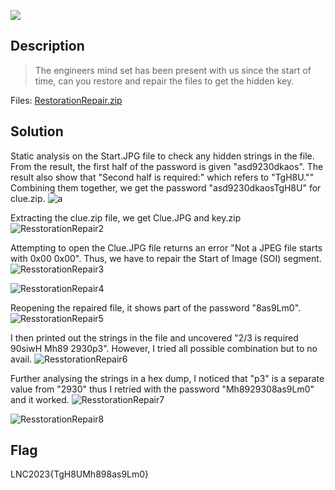 ![](https://user-images.githubusercontent.com/84762311/233588550-294f1a40-064d-437a-a3cf-628cfdba8ebb.png)



## Description

>The engineers mind set has been present with us since the start of time, can you restore and repair the files to get the hidden key.

Files: [RestorationRepair.zip](https://github.com/aldrichhhh/Ethical-hacking/files/11294074/RestorationRepair.zip)

## Solution

Static analysis on the Start.JPG file to check any hidden strings in the file. From the result, the first half of the password is given "asd9230dkaos". The result also show that "Second half is required:" which refers to "TgH8U."" Combining them together, we get the password "asd9230dkaosTgH8U" for clue.zip.
![a](https://user-images.githubusercontent.com/84762311/233594253-06d670af-ce81-436c-b2df-ed7c49eaf811.png)

Extracting the clue.zip file, we get Clue.JPG and key.zip
![ResstorationRepair2](https://user-images.githubusercontent.com/84762311/233635039-82ff03cb-1cf3-48bb-ac02-2f2b0a230e71.png?width=10)

Attempting to open the Clue.JPG file returns an error "Not a JPEG file starts with 0x00 0x00". Thus, we have to repair the Start of Image (SOI) segment.
![ResstorationRepair3](https://user-images.githubusercontent.com/84762311/233636395-8d481c0e-cff9-4a4f-afde-d15c37c3852a.png)

![ResstorationRepair4](https://user-images.githubusercontent.com/84762311/233640627-7565cdf8-fc4b-4429-aa37-4556bb358f4f.png)


Reopening the repaired file, it shows part of the password  "8as9Lm0". 
![ResstorationRepair5](https://user-images.githubusercontent.com/84762311/233641153-73bdad82-ab39-4ca1-a30d-04f609607a75.png)



I then printed out the strings in the file and uncovered "2/3 is required 90siwH Mh89 2930p3". However, I tried all possible combination but to no avail.
![ResstorationRepair6](https://user-images.githubusercontent.com/84762311/233641992-6e15f377-0b88-45ba-8053-226d08610d01.png)

Further analysing the strings in a hex dump, I noticed that "p3" is a separate value from "2930" thus I retried with the password "Mh8929308as9Lm0" and it worked.
![ResstorationRepair7](https://user-images.githubusercontent.com/84762311/233643161-9f65d048-57b1-484a-8f6e-7120036925cf.png)

![ResstorationRepair8](https://user-images.githubusercontent.com/84762311/233644822-b27ecd89-456f-4e2d-9182-5bf4dd4d8c8a.png)


## Flag

LNC2023{TgH8UMh898as9Lm0}